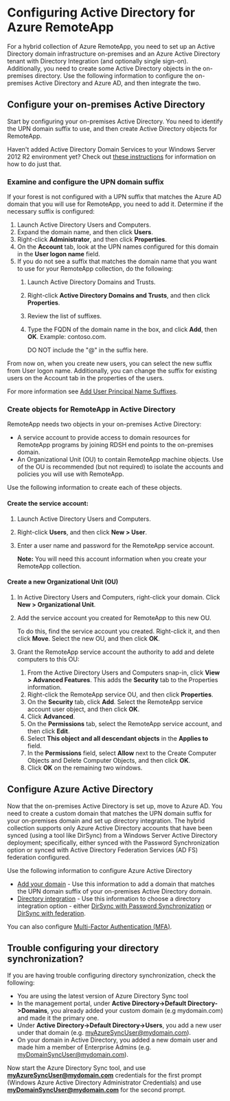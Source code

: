 
<properties 
    pageTitle="Azure AD + Active Directory requirements for Azure RemoteApp | Windows Azure" 
    description="Learn how to set up Active Directory to work with Azure RemoteApp." 
    services="remoteapp" 
	documentationCenter="" 
    authors="lizap" 
    manager="mbaldwin" />

<tags
	ms.service="remoteapp"
	ms.date="09/28/2015"
	wacn.date=""/>



<!-- deleted by customization
# Azure AD + Active Directory requirements for Azure RemoteApp



For your Azure RemoteApp hybrid collection or for a cloud collection that you want to federate using AD Connect, you need to do the following.

### Connect Azure AD and Active Directory

If you want to connect your Azure AD tenant and your on-premises Active Directory environments, use AD Connect. It will take you only [4 clicks](http://blogs.technet.com/b/ad/archive/2014/08/04/connecting-ad-and-azure-ad-only-4-clicks-with-azure-ad-connect.aspx) to connect the two directories.

Note - Directory synchronization is required for hybrid collections.

### Make sure your "@domain.com" match
Before you get started, make sure that the UPN for your on-premises forest matches the suffix of your Azure AD domain. 

After you set up the UPN domain suffix in Azure AD, all users logging into Azure RemoteApp will log in as “user@<the suffix you set up>”. Make sure that users can also log in with the same user@suffix into the on-premises domain. In certain cases you can set up one domain name in Azure AD while specifying a different domain suffix for the user on-prem. In this case, your users won't be able to connect to any domain-joined computers or resources through Azure RemoteApp.

For example, if you set up your UPN domain suffix in AAD as contoso.com, but some users on premises/AD are configured to log in with @contoso.uk, then those users will not be able to correctly log into the ARA collection. Users UPN in AAD and AD must be the same for the login to be possible”

### Create objects for Azure RemoteApp
You also need to create the following on-premises Active Directory objects:
-->
<!-- keep by customization: begin -->
# Configuring Active Directory for Azure RemoteApp


For a hybrid collection of Azure RemoteApp, you need to set up an Active Directory domain infrastructure on-premises and an Azure Active Directory tenant with Directory Integration (and optionally single sign-on). Additionally, you need to create some Active Directory objects in the on-premises directory. Use the following information to configure the on-premises Active Directory and Azure AD, and then integrate the two.

## Configure your on-premises Active Directory
Start by configuring your on-premises Active Directory. You need to identify the UPN domain suffix to use, and then create Active Directory objects for RemoteApp. 

Haven't added Active Directory Domain Services to your Windows Server 2012 R2 environment yet? Check out [these instructions](https://technet.microsoft.com/zh-cn/library/cc731053.aspx) for information on how to do just that.
### Examine and configure the UPN domain suffix
If your forest is not configured with a UPN suffix that matches the Azure AD domain that you will use for RemoteApp, you need to add it. Determine if the necessary suffix is configured:


1. Launch Active Directory Users and Computers.
2.	Expand the domain name, and then click **Users**.
3.	Right-click **Administrator**, and then click **Properties**.
4.	On the **Account** tab, look at the UPN names configured for this domain in the **User logon name** field.
5.	If you do not see a suffix that matches the domain name that you want to use for your RemoteApp collection, do the following:
	1.	Launch Active Directory Domains and Trusts.
	2.	Right-click **Active Directory Domains and Trusts**, and then click **Properties**.
	3.	Review the list of suffixes.
	4.	Type the FQDN of the domain name in the box, and click **Add**, then **OK**. Example: contoso.com. 

		DO NOT include the "@" in the suffix here.

From now on, when you create new users, you can select the new suffix from User logon name. Additionally, you can change the suffix for existing users on the Account tab in the properties of the users.

For more information see [Add User Principal Name Suffixes](http://technet.microsoft.com/zh-cn/library/cc772007.aspx).

### Create objects for RemoteApp in Active Directory
RemoteApp needs two objects in your on-premises Active Directory:

<!-- keep by customization: end -->

- A service account to provide access to domain resources for RemoteApp programs by joining RDSH end points to the on-premises domain.
- An Organizational Unit (OU) to contain RemoteApp machine objects. Use of the OU is recommended (but not required) to isolate the accounts and policies you will use with RemoteApp.

<!-- deleted by customization
You need both of these objects when you create your RemoteApp collection, so be sure to do these steps first.
-->
<!-- keep by customization: begin -->
Use the following information to create each of these objects.

#### Create the service account:


1. Launch Active Directory Users and Computers.
2.	Right-click **Users**, and then click **New > User**.
3.	Enter a user name and password for the RemoteApp service account.

	**Note:** You will need this account information when you create your RemoteApp collection.

#### Create a new Organizational Unit (OU)


1. In Active Directory Users and Computers, right-click your domain. Click **New > Organizational Unit**.
2. Add the service account you created for RemoteApp to this new OU.

	To do this, find the service account you created. Right-click it, and then click **Move**. Select the new OU, and then click **OK**.


1. Grant the RemoteApp service account the authority to add and delete computers to this 
OU:
	1. From the Active Directory Users and Computers snap-in, click **View > Advanced Features**. This adds the **Security** tab to the Properties information.
	2. Right-click the RemoteApp service OU, and then click **Properties**.
	3. On the **Security** tab, click **Add**. Select the RemoteApp service account user object, and then click **OK**.
	4. Click **Advanced**.
	5. On the **Permissions** tab, select the RemoteApp service account, and then click **Edit**.
	6. Select **This object and all descendant objects** in the **Applies to** field.
	7. In the **Permissions** field, select **Allow** next to the Create Computer Objects and Delete Computer Objects, and then click **OK**. 
	8. Click **OK** on the remaining two windows.


## Configure Azure Active Directory
Now that the on-premises Active Directory is set up, move to Azure AD. You need to create a custom domain that matches the UPN domain suffix for your on-premises domain and set up directory integration. The hybrid collection supports only Azure Active Directory accounts that have been synced (using a tool like DirSync) from a Windows Server Active Directory deployment; specifically, either synced with the Password Synchronization option or synced with Active Directory Federation Services (AD FS) federation configured. 

Use the following information to configure Azure Active Directory


- [Add your domain](http://technet.microsoft.com/zh-cn/library/hh969247.aspx) - Use this information to add a domain that matches the UPN domain suffix of your on-premises Active Directory domain.
- [Directory integration](http://technet.microsoft.com/zh-cn/library/jj573653.aspx) - Use this information to choose a directory integration option - either [DirSync with Password Synchronization](http://technet.microsoft.com/zh-cn/library/dn441214.aspx) or [DirSync with federation](http://technet.microsoft.com/zh-cn/library/dn441213.aspx).

You can also configure [Multi-Factor Authentication (MFA)](http://technet.microsoft.com/zh-cn/library/dn249466.aspx).

## Trouble configuring your directory synchronization?

If you are having trouble configuring directory synchronization, check the following:

- You are using the latest version of Azure Directory Sync tool 
-	In the management portal, under **Active Directory->Default Directory->Domains**, you already added your custom domain (e.g mydomain.com) and made it the primary one.
-	Under **Active Directory->Default Directory->Users**, you add a new user under that domain (e.g. myAzureSyncUser@mydomain.com).
-	On your domain in Active Directory, you added a new domain user and made him a member of Enterprise Admins  (e.g. myDomainSyncUser@mydomain.com).

Now start the Azure Directory Sync tool, and use **myAzureSyncUser@mydomain.com** credentials for the first prompt (Windows Azure Active Directory Administrator Credentials) and use **myDomainSyncUser@mydomain.com** for the second prompt.
 
<!-- keep by customization: end -->